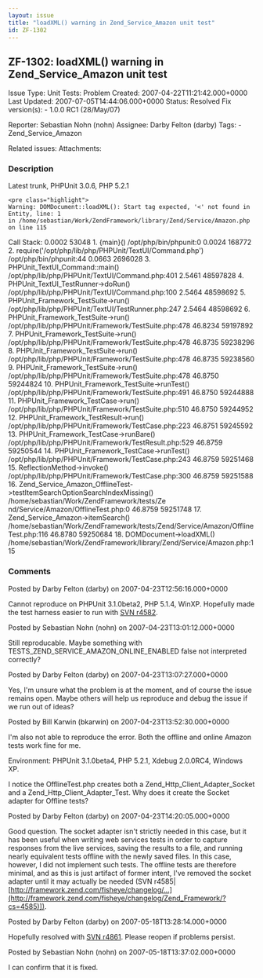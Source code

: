```yaml
---
layout: issue
title: "loadXML() warning in Zend_Service_Amazon unit test"
id: ZF-1302
---
```


ZF-1302: loadXML() warning in Zend\_Service\_Amazon unit test
-------------------------------------------------------------

 Issue Type: Unit Tests: Problem Created: 2007-04-22T11:21:42.000+0000 Last Updated: 2007-07-05T14:44:06.000+0000 Status: Resolved Fix version(s): - 1.0.0 RC1 (28/May/07)
 
 Reporter:  Sebastian Nohn (nohn)  Assignee:  Darby Felton (darby)  Tags: - Zend\_Service\_Amazon
 
 Related issues: 
 Attachments: 
### Description

Latest trunk, PHPUnit 3.0.6, PHP 5.2.1

 
    <pre class="highlight">
    Warning: DOMDocument::loadXML(): Start tag expected, '<' not found in Entity, line: 1 
    in /home/sebastian/Work/ZendFramework/library/Zend/Service/Amazon.php on line 115


Call Stack: 0.0002 53048 1. {main}() /opt/php/bin/phpunit:0 0.0024 168772 2. require('/opt/php/lib/php/PHPUnit/TextUI/Command.php') /opt/php/bin/phpunit:44 0.0663 2696028 3. PHPUnit\_TextUI\_Command::main() /opt/php/lib/php/PHPUnit/TextUI/Command.php:401 2.5461 48597828 4. PHPUnit\_TextUI\_TestRunner->doRun() /opt/php/lib/php/PHPUnit/TextUI/Command.php:100 2.5464 48598692 5. PHPUnit\_Framework\_TestSuite->run() /opt/php/lib/php/PHPUnit/TextUI/TestRunner.php:247 2.5464 48598692 6. PHPUnit\_Framework\_TestSuite->run() /opt/php/lib/php/PHPUnit/Framework/TestSuite.php:478 46.8234 59197892 7. PHPUnit\_Framework\_TestSuite->run() /opt/php/lib/php/PHPUnit/Framework/TestSuite.php:478 46.8735 59238296 8. PHPUnit\_Framework\_TestSuite->run() /opt/php/lib/php/PHPUnit/Framework/TestSuite.php:478 46.8735 59238560 9. PHPUnit\_Framework\_TestSuite->run() /opt/php/lib/php/PHPUnit/Framework/TestSuite.php:478 46.8750 59244824 10. PHPUnit\_Framework\_TestSuite->runTest() /opt/php/lib/php/PHPUnit/Framework/TestSuite.php:491 46.8750 59244888 11. PHPUnit\_Framework\_TestCase->run() /opt/php/lib/php/PHPUnit/Framework/TestSuite.php:510 46.8750 59244952 12. PHPUnit\_Framework\_TestResult->run() /opt/php/lib/php/PHPUnit/Framework/TestCase.php:223 46.8751 59245592 13. PHPUnit\_Framework\_TestCase->runBare() /opt/php/lib/php/PHPUnit/Framework/TestResult.php:529 46.8759 59250544 14. PHPUnit\_Framework\_TestCase->runTest() /opt/php/lib/php/PHPUnit/Framework/TestCase.php:243 46.8759 59251468 15. ReflectionMethod->invoke() /opt/php/lib/php/PHPUnit/Framework/TestCase.php:300 46.8759 59251588 16. Zend\_Service\_Amazon\_OfflineTest->testItemSearchOptionSearchIndexMissing() /home/sebastian/Work/ZendFramework/tests/Ze nd/Service/Amazon/OfflineTest.php:0 46.8759 59251748 17. Zend\_Service\_Amazon->itemSearch() /home/sebastian/Work/ZendFramework/tests/Zend/Service/Amazon/OfflineTest.php:116 46.8780 59250684 18. DOMDocument->loadXML() /home/sebastian/Work/ZendFramework/library/Zend/Service/Amazon.php:115

 

 

### Comments

Posted by Darby Felton (darby) on 2007-04-23T12:56:16.000+0000

Cannot reproduce on PHPUnit 3.1.0beta2, PHP 5.1.4, WinXP. Hopefully made the test harness easier to run with [SVN r4582](http://framework.zend.com/fisheye/changelog/Zend_Framework/?cs=4582).

 

 

Posted by Sebastian Nohn (nohn) on 2007-04-23T13:01:12.000+0000

Still reproducable. Maybe something with TESTS\_ZEND\_SERVICE\_AMAZON\_ONLINE\_ENABLED false not interpreted correctly?

 

 

Posted by Darby Felton (darby) on 2007-04-23T13:07:27.000+0000

Yes, I'm unsure what the problem is at the moment, and of course the issue remains open. Maybe others will help us reproduce and debug the issue if we run out of ideas?

 

 

Posted by Bill Karwin (bkarwin) on 2007-04-23T13:52:30.000+0000

I'm also not able to reproduce the error. Both the offline and online Amazon tests work fine for me.

Environment: PHPUnit 3.1.0beta4, PHP 5.2.1, Xdebug 2.0.0RC4, Windows XP.

I notice the OfflineTest.php creates both a Zend\_Http\_Client\_Adapter\_Socket and a Zend\_Http\_Client\_Adapter\_Test. Why does it create the Socket adapter for Offline tests?

 

 

Posted by Darby Felton (darby) on 2007-04-23T14:20:05.000+0000

Good question. The socket adapter isn't strictly needed in this case, but it has been useful when writing web services tests in order to capture responses from the live services, saving the results to a file, and running nearly equivalent tests offline with the newly saved files. In this case, however, I did not implement such tests. The offline tests are therefore minimal, and as this is just artifact of former intent, I've removed the socket adapter until it may actually be needed (SVN r4585|[http://framework.zend.com/fisheye/changelog/…](http://framework.zend.com/fisheye/changelog/Zend_Framework/?cs=4585)]).

 

 

Posted by Darby Felton (darby) on 2007-05-18T13:28:14.000+0000

Hopefully resolved with [SVN r4861](http://framework.zend.com/fisheye/changelog/Zend_Framework/?cs=4861). Please reopen if problems persist.

 

 

Posted by Sebastian Nohn (nohn) on 2007-05-18T13:37:02.000+0000

I can confirm that it is fixed.

 

 